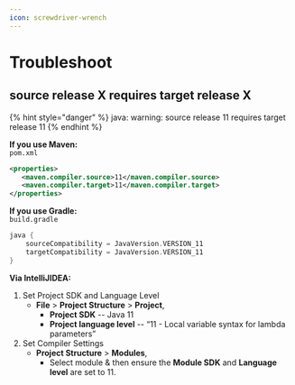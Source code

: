 ```yaml
---
icon: screwdriver-wrench
---
```


# Troubleshoot

## source release X requires target release X

{% hint style="danger" %}
java: warning: source release 11 requires target release 11
{% endhint %}

**If you use Maven:**\
`pom.xml`&#x20;

```xml
<properties>
   <maven.compiler.source>11</maven.compiler.source>
   <maven.compiler.target>11</maven.compiler.target>
</properties>
```

**If you use Gradle:**\
`build.gradle`

```groovy
java {
    sourceCompatibility = JavaVersion.VERSION_11
    targetCompatibility = JavaVersion.VERSION_11
}
```

**Via IntelliJIDEA:**

1. Set Project SDK and Language Level
   * **File** > **Project Structure** > **Project**,
     * **Project SDK** -- Java 11
     * **Project language level** -- “11 - Local variable syntax for lambda parameters”
2. Set Compiler Settings
   * **Project Structure** > **Modules**,
     * Select module & then ensure the **Module SDK** and **Language level** are set to 11.

